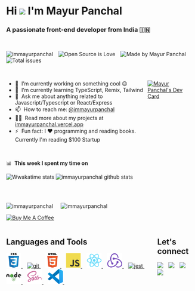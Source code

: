 <h1>Hi <img src="https://media.giphy.com/media/hvRJCLFzcasrR4ia7z/giphy.gif" width="5%"> I'm Mayur Panchal</h1>
<h3>A passionate front-end developer from India 🇮🇳</h3>
<br/>
<p>
  <img style='margin-right: 10px' src="https://komarev.com/ghpvc/?username=immayurpanchal" alt="immayurpanchal" />
  <img style='margin-right: 10px' src='https://img.shields.io/badge/OpenSource-%F0%9F%92%99-brightgreen' alt='Open Source is Love'>
  <img style='margin-right: 10px' src='https://img.shields.io/badge/Made%20by-Mayur%20Panchal-important' alt='Made by Mayur Panchal' />
  <img src='https://img.shields.io/github/issues/immayurpanchal/immayurpanchal' alt='Total issues' />
</p>


<br/>
<div style="display: flex;">
<div>

- 🔭 &nbsp;I’m currently working on something cool :wink:
- 🌱 &nbsp;I’m currently learning TypeScript, Remix, Tailwind
- 💬 &nbsp;Ask me about anything related to Javascript/Typescript or React/Express
- 📫 &nbsp;How to reach me: [@immayurpanchal](https://twitter.com/immayurpanchal)
- 👨‍💻 &nbsp;Read more about my projects at [immayurpanchal.vercel.app](https://immayurpanchal.vercel.app)
- ⚡ &nbsp;Fun fact: I :heart: programming and reading books. Currently I'm reading $100 Startup

<br/>


📊 &nbsp;**This week I spent my time on**

![Wwakatime stats](https://github-readme-stats.vercel.app/api/wakatime?username=immayurpanchal&hide_title=true&hide_border=true&langs_count=5&theme=codeSTACKr)
<img
    src='https://github-stats-readme-immayurpanchal.vercel.app/api?theme=codeSTACKr%27&bg_color=151515&hide_title=true&hide_border=true&count_private=true&username=immayurpanchal&show_icons=true'
    alt='immayurpanchal github stats' />

</div>

<a href="https://app.daily.dev/immayurpanchal"><img src="https://api.daily.dev/devcards/c779098896524e5c8c29e8b5dbfb3ceb.png?r=6zw" width="400" alt="Mayur Panchal's Dev Card"/></a>

</div>

<p>
  
</p>
<br/>

<p><img align="center" src="https://github-readme-stats.vercel.app/api/top-langs?username=immayurpanchal&show_icons=true&locale=en&layout=compact&langs_count=10&theme=codeSTACKr" alt="immayurpanchal" style="margin-right: 20px;" /><img align="center" src="https://github-readme-streak-stats.herokuapp.com/?user=immayurpanchal&theme=dark" alt="immayurpanchal" /></p>

<p><a href="https://www.buymeacoffee.com/immayurpanchal" target="_blank"><img src="https://cdn.buymeacoffee.com/buttons/v2/default-red.png" alt="Buy Me A Coffee" height="60" width="217" style="height: 60px !important;width: 217px !important;" ></a></p>

<div style="display: flex; gap: 20px;">
<div>
<h2>Languages and Tools</h2>
<p align="left">
<a title="CSS" href="https://www.w3schools.com/css/" target="_blank">
  <img src="https://raw.githubusercontent.com/devicons/devicon/master/icons/css3/css3-original-wordmark.svg" alt="css3" width="40" height="40" />
</a>&nbsp;&nbsp;
<a title="Git" href="https://git-scm.com/" target="_blank">
  <img src="https://www.vectorlogo.zone/logos/git-scm/git-scm-icon.svg" alt="git" width="40" height="40" />
</a>&nbsp;&nbsp;
<a title="HTML" href="https://www.w3.org/html/" target="_blank">
  <img src="https://raw.githubusercontent.com/devicons/devicon/master/icons/html5/html5-original-wordmark.svg" alt="html5" width="40" height="40" />
</a>&nbsp;&nbsp;
<a title="JavaScript" href="https://developer.mozilla.org/en-US/docs/Web/JavaScript" target="_blank">
  <img src="https://raw.githubusercontent.com/devicons/devicon/master/icons/javascript/javascript-original.svg" alt="javascript" width="40" height="40" />
</a>&nbsp;&nbsp;
<a title="React" href="https://reactjs.org/" target="_blank">
  <img src="https://raw.githubusercontent.com/devicons/devicon/master/icons/react/react-original.svg" alt="React" width="40" height="40" />
</a>&nbsp;&nbsp;
<a title="Redux" href="https://redux.js.org/" target="_blank">
  <img src="https://raw.githubusercontent.com/devicons/devicon/master/icons/redux/redux-original.svg" alt="Redux" width="40" height="40" />
</a>&nbsp;&nbsp;
<a title="Jest" href="https://jestjs.io" target="_blank">
  <img src="https://www.vectorlogo.zone/logos/jestjsio/jestjsio-icon.svg" alt="jest" width="40" height="40" />
</a>&nbsp;&nbsp;
<a title="Node.js" href="https://nodejs.org" target="_blank">
  <img src="https://raw.githubusercontent.com/devicons/devicon/master/icons/nodejs/nodejs-original-wordmark.svg" alt="nodejs" width="40" height="40" />
</a>&nbsp;&nbsp;
<a title="Sass/SCSS" href="https://sass-lang.com" target="_blank">
  <img src="https://raw.githubusercontent.com/devicons/devicon/master/icons/sass/sass-original.svg" alt="sass" width="40" height="40" />
</a>&nbsp;&nbsp;
<a title="VSCode" href="https://sass-lang.com" target="_blank">
  <img src="https://raw.githubusercontent.com/devicons/devicon/master/icons/vscode/vscode-original.svg" alt="VSCode" width="40" height="40" />
</a>&nbsp;&nbsp;
</p>
</div>

<div>
<h2> Let's connect </h2>
<div style='margin-top: 10px'>
  <a href="https://twitter.com/immayurpanchal"><img style='margin-right: 10px' width='auto' height='20px'
      src='https://ik.imagekit.io/immayurpanchal/Portfolio/twitter-seeklogo.com_n76COVB9n6.svg' /></a>
  <a href="https://facebook.com/immayurpanchal"><img style='margin-right: 10px' width='auto' height='20px'
      src='https://ik.imagekit.io/immayurpanchal/Portfolio/facebook-2_GorFqYO6yy.svg' /></a>
  <a href="https://instagram.com/immayurpanchal"><img height='20px' style='margin-right: 10px' width='auto'
      src='https://ik.imagekit.io/immayurpanchal/Portfolio/instagram-2016_Yx6Zx-gv_s.svg' /></a>
  <a href="https://github.com/immayurpanchal"><img height='20px' style='margin-right: 10px' width='auto'
      src='https://ik.imagekit.io/immayurpanchal/Portfolio/github-1_ma2qvGuCN.svg' /></a>
</div>
</div>
</div>
